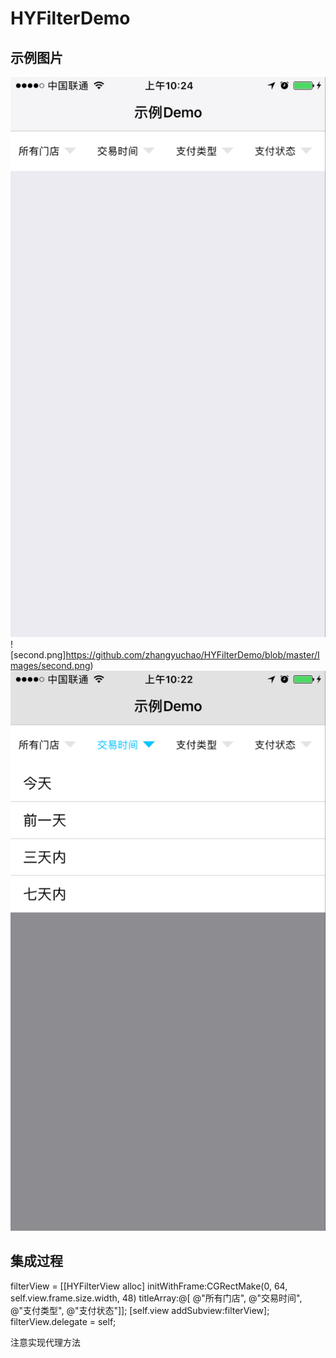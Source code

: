 # HYFilterDemo

## 示例图片
![first.png](https://github.com/zhangyuchao/HYFilterDemo/blob/master/Images/first.png)
![second.png]https://github.com/zhangyuchao/HYFilterDemo/blob/master/Images/second.png)
![third.png](https://github.com/zhangyuchao/HYFilterDemo/blob/master/Images/third.png)

## 集成过程
filterView = [[HYFilterView alloc] initWithFrame:CGRectMake(0, 64, self.view.frame.size.width, 48) titleArray:@[
                                                                                                                    @"所有门店",
                                                                                                                    @"交易时间",
                                                                                                                    @"支付类型",
                                                                                                                    @"支付状态"]];
    [self.view addSubview:filterView];
    filterView.delegate = self;

注意实现代理方法
